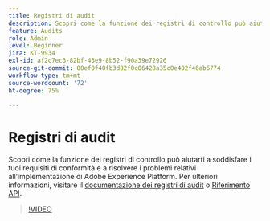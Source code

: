 ```yaml
---
title: Registri di audit
description: Scopri come la funzione dei registri di controllo può aiutarti a soddisfare i tuoi requisiti di conformità e a risolvere i problemi relativi all’implementazione di Adobe Experience Platform.
feature: Audits
role: Admin
level: Beginner
jira: KT-9934
exl-id: af2c7ec3-82bf-43e9-8b52-f90a39e72926
source-git-commit: 00ef0f40fb3d82f0c06428a35c0e402f46ab6774
workflow-type: tm+mt
source-wordcount: '72'
ht-degree: 75%

---
```


# Registri di audit

Scopri come la funzione dei registri di controllo può aiutarti a soddisfare i tuoi requisiti di conformità e a risolvere i problemi relativi all’implementazione di Adobe Experience Platform. Per ulteriori informazioni, visitare il [documentazione dei registri di audit](https://experienceleague.adobe.com/docs/experience-platform/landing/governance-privacy-security/audit-logs/overview.html?lang=it) o [Riferimento API](https://developer.adobe.com/experience-platform-apis/references/audit-query/).

>[!VIDEO](https://video.tv.adobe.com/v/341450?learn=on)

